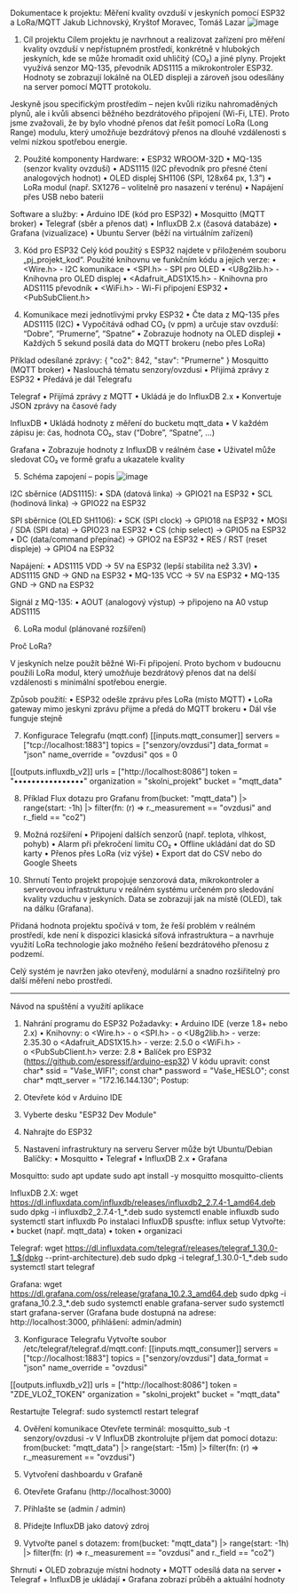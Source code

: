Dokumentace k projektu: Měření kvality ovzduší v jeskyních pomocí ESP32 a LoRa/MQTT
Jakub Lichnovský, Kryštof Moravec, Tomáš Lazar
![image](https://github.com/user-attachments/assets/0b2118b9-82d4-464c-9df8-3d00669383ce)


1. Cíl projektu
Cílem projektu je navrhnout a realizovat zařízení pro měření kvality ovzduší v nepřístupném prostředí, konkrétně v hlubokých jeskyních, kde se může hromadit oxid uhličitý (CO₂) a jiné plyny. Projekt využívá senzor MQ-135, převodník ADS1115 a mikrokontroler ESP32. Hodnoty se zobrazují lokálně na OLED displeji a zároveň jsou odesílány na server pomocí MQTT protokolu.

Jeskyně jsou specifickým prostředím – nejen kvůli riziku nahromaděných plynů, ale i kvůli absenci běžného bezdrátového připojení (Wi-Fi, LTE). Proto jsme zvažovali, že by bylo vhodné přenos dat řešit pomocí LoRa (Long Range) modulu, který umožňuje bezdrátový přenos na dlouhé vzdálenosti s velmi nízkou spotřebou energie.
 
2. Použité komponenty
Hardware:
•	ESP32 WROOM-32D
•	MQ-135 (senzor kvality ovzduší)
•	ADS1115 (I2C převodník pro přesné čtení analogových hodnot)
•	OLED displej SH1106 (SPI, 128x64 px, 1.3”)
•	LoRa modul (např. SX1276 – volitelně pro nasazení v terénu)
•	Napájení přes USB nebo baterii

Software a služby:
•	Arduino IDE (kód pro ESP32)
•	Mosquitto (MQTT broker)
•	Telegraf (sběr a přenos dat)
•	InfluxDB 2.x (časová databáze)
•	Grafana (vizualizace)
•	Ubuntu Server (běží na virtuálním zařízení)
 
3. Kód pro ESP32
Celý kód použitý s ESP32 najdete v přiloženém souboru „pj_projekt_kod“.
Použité knihovnu ve funkčním kódu a jejich verze:
•	<Wire.h> - I2C komunikace 
•	<SPI.h> - SPI pro OLED 
•	<U8g2lib.h> - Knihovna pro OLED displej 
•	<Adafruit_ADS1X15.h> - Knihovna pro ADS1115 převodník 
•	<WiFi.h> - Wi-Fi připojení ESP32 
•	<PubSubClient.h> 
 
4. Komunikace mezi jednotlivými prvky
ESP32
•	Čte data z MQ-135 přes ADS1115 (I2C)
•	Vypočítává odhad CO₂ (v ppm) a určuje stav ovzduší: “Dobre”, “Prumerne”, “Spatne”
•	Zobrazuje hodnoty na OLED displeji
•	Každých 5 sekund posílá data do MQTT brokeru (nebo přes LoRa)

Příklad odesílané zprávy:
{
  "co2": 842,
  "stav": "Prumerne"
}
Mosquitto (MQTT broker)
•	Naslouchá tématu senzory/ovzdusi
•	Přijímá zprávy z ESP32
•	Předává je dál Telegrafu

Telegraf
•	Přijímá zprávy z MQTT
•	Ukládá je do InfluxDB 2.x
•	Konvertuje JSON zprávy na časové řady

InfluxDB
•	Ukládá hodnoty z měření do bucketu mqtt_data
•	V každém zápisu je: čas, hodnota CO₂, stav (“Dobre”, “Spatne”, …)

Grafana
•	Zobrazuje hodnoty z InfluxDB v reálném čase
•	Uživatel může sledovat CO₂ ve formě grafu a ukazatele kvality
 
5. Schéma zapojení – popis
![image](https://github.com/user-attachments/assets/d0cd061c-70ef-4b0e-b95c-e755eb4dbd76)

 
I2C sběrnice (ADS1115):
    •    SDA (datová linka) → GPIO21 na ESP32
    •    SCL (hodinová linka) → GPIO22 na ESP32

SPI sběrnice (OLED SH1106):
    •    SCK (SPI clock) → GPIO18 na ESP32
    •    MOSI / SDA (SPI data) → GPIO23 na ESP32
    •    CS (chip select) → GPIO5 na ESP32
    •    DC (data/command přepínač) → GPIO2 na ESP32
    •    RES / RST (reset displeje) → GPIO4 na ESP32

Napájení:
    •    ADS1115 VDD → 5V na ESP32 (lepší stabilita než 3.3V)
    •    ADS1115 GND → GND na ESP32
    •    MQ-135 VCC → 5V na ESP32
    •    MQ-135 GND → GND na ESP32

Signál z MQ-135:
    •    AOUT (analogový výstup) → připojeno na A0 vstup ADS1115

6. LoRa modul (plánované rozšíření)

Proč LoRa?

V jeskyních nelze použít běžné Wi-Fi připojení. Proto bychom v budoucnu použili LoRa modul, který umožňuje bezdrátový přenos dat na delší vzdálenosti s minimální spotřebou energie.

Způsob použití:
•	ESP32 odešle zprávu přes LoRa (místo MQTT)
•	LoRa gateway mimo jeskyni zprávu přijme a předá do MQTT brokeru
•	Dál vše funguje stejně
 
7. Konfigurace Telegrafu (mqtt.conf)
[[inputs.mqtt_consumer]]
  servers = ["tcp://localhost:1883"]
  topics = ["senzory/ovzdusi"]
  data_format = "json"
  name_override = "ovzdusi"
  qos = 0

[[outputs.influxdb_v2]]
  urls = ["http://localhost:8086"]
  token = "••••••••••••••••"
  organization = "skolni_projekt"
  bucket = "mqtt_data"

8. Příklad Flux dotazu pro Grafanu
from(bucket: "mqtt_data")
  |> range(start: -1h)
  |> filter(fn: (r) => r._measurement == "ovzdusi" and r._field == "co2")
 
9. Možná rozšíření
•	Připojení dalších senzorů (např. teplota, vlhkost, pohyb)
•	Alarm při překročení limitu CO₂
•	Offline ukládání dat do SD karty
•	Přenos přes LoRa (viz výše)
•	Export dat do CSV nebo do Google Sheets
 
10. Shrnutí
Tento projekt propojuje senzorová data, mikrokontroler a serverovou infrastrukturu v reálném systému určeném pro sledování kvality vzduchu v jeskyních. Data se zobrazují jak na místě (OLED), tak na dálku (Grafana).

Přidaná hodnota projektu spočívá v tom, že řeší problém v reálném prostředí, kde není k dispozici klasická síťová infrastruktura – a navrhuje využití LoRa technologie jako možného řešení bezdrátového přenosu z podzemí.

Celý systém je navržen jako otevřený, modulární a snadno rozšiřitelný pro další měření nebo prostředí.

--- --- --- --- ---
Návod na spuštění a využití aplikace

1. Nahrání programu do ESP32
Požadavky:
•	Arduino IDE (verze 1.8+ nebo 2.x)
•	Knihovny:
o	<Wire.h> - 
o	<SPI.h> - 
o	<U8g2lib.h> - verze: 2.35.30
o	<Adafruit_ADS1X15.h> - verze: 2.5.0
o	<WiFi.h> -  
o	<PubSubClient.h> verze: 2.8
•	Balíček pro ESP32 (https://github.com/espressif/arduino-esp32)
V kódu upravit:
const char* ssid = "Vaše_WIFI";
const char* password = "Vaše_HESLO";
const char* mqtt_server = "172.16.144.130";
Postup:
  1.	Otevřete kód v Arduino IDE
  2.	Vyberte desku "ESP32 Dev Module"
  3.	Nahrajte do ESP32

2. Nastavení infrastruktury na serveru
Server může být Ubuntu/Debian
Balíčky:
•	Mosquitto
•	Telegraf
•	InfluxDB 2.x
•	Grafana

Mosquitto:
sudo apt update
sudo apt install -y mosquitto mosquitto-clients

InfluxDB 2.X:
wget https://dl.influxdata.com/influxdb/releases/influxdb2_2.7.4-1_amd64.deb
sudo dpkg -i influxdb2_2.7.4-1_*.deb
sudo systemctl enable influxdb
sudo systemctl start influxdb
Po instalaci InfluxDB spusťte:
influx setup
Vytvořte:
•	bucket (např. mqtt_data)
•	token
•	organizaci

Telegraf:
wget https://dl.influxdata.com/telegraf/releases/telegraf_1.30.0-1_$(dpkg --print-architecture).deb
sudo dpkg -i telegraf_1.30.0-1_*.deb
sudo systemctl start telegraf

Grafana:
wget https://dl.grafana.com/oss/release/grafana_10.2.3_amd64.deb
sudo dpkg -i grafana_10.2.3_*.deb
sudo systemctl enable grafana-server
sudo systemctl start grafana-server
(Grafana bude dostupná na adrese: http://localhost:3000, přihlášení: admin/admin)

3. Konfigurace Telegrafu
Vytvořte soubor /etc/telegraf/telegraf.d/mqtt.conf:
[[inputs.mqtt_consumer]]
  servers = ["tcp://localhost:1883"]
  topics = ["senzory/ovzdusi"]
  data_format = "json"
  name_override = "ovzdusi"

[[outputs.influxdb_v2]]
  urls = ["http://localhost:8086"]
  token = "ZDE_VLOŽ_TOKEN"
  organization = "skolni_projekt"
  bucket = "mqtt_data"

Restartujte Telegraf:
sudo systemctl restart telegraf

4. Ověření komunikace
Otevřete terminál:
mosquitto_sub -t senzory/ovzdusi -v
V InfluxDB zkontrolujte příjem dat pomocí dotazu:
from(bucket: "mqtt_data")
  |> range(start: -15m)
  |> filter(fn: (r) => r._measurement == "ovzdusi")

5. Vytvoření dashboardu v Grafaně
  1.	Otevřete Grafanu (http://localhost:3000)
  2.	Přihlašte se (admin / admin)
  3.	Přidejte InfluxDB jako datový zdroj
  4.	Vytvořte panel s dotazem:
from(bucket: "mqtt_data")
  |> range(start: -1h)
  |> filter(fn: (r) => r._measurement == "ovzdusi" and r._field == "co2")

Shrnutí
•	OLED zobrazuje místní hodnoty
•	MQTT odesílá data na server
•	Telegraf + InfluxDB je ukládají
•	Grafana zobrazí průběh a aktuální hodnoty
